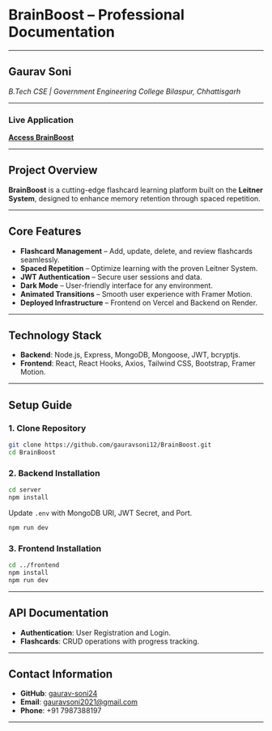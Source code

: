 # BrainBoost – Professional Documentation

---

## Gaurav Soni  
*B.Tech CSE | Government Engineering College Bilaspur, Chhattisgarh*

---

### Live Application  
[**Access BrainBoost**]()  

---

## Project Overview  
**BrainBoost** is a cutting-edge flashcard learning platform built on the **Leitner System**, designed to enhance memory retention through spaced repetition.

---

## Core Features  
- **Flashcard Management** – Add, update, delete, and review flashcards seamlessly.
- **Spaced Repetition** – Optimize learning with the proven Leitner System.
- **JWT Authentication** – Secure user sessions and data.
- **Dark Mode** – User-friendly interface for any environment.
- **Animated Transitions** – Smooth user experience with Framer Motion.
- **Deployed Infrastructure** – Frontend on Vercel and Backend on Render.

---

## Technology Stack  
- **Backend**: Node.js, Express, MongoDB, Mongoose, JWT, bcryptjs.
- **Frontend**: React, React Hooks, Axios, Tailwind CSS, Bootstrap, Framer Motion.

---

## Setup Guide  
### 1. Clone Repository
```sh
git clone https://github.com/gauravsoni12/BrainBoost.git
cd BrainBoost
```
### 2. Backend Installation
```sh
cd server
npm install
```
Update `.env` with MongoDB URI, JWT Secret, and Port.
```sh
npm run dev
```
### 3. Frontend Installation
```sh
cd ../frontend
npm install
npm run dev
```
---

## API Documentation  
- **Authentication**: User Registration and Login.
- **Flashcards**: CRUD operations with progress tracking.

---

## Contact Information  
- **GitHub**: [gaurav-soni24](https://github.com/Gaurav-Soni24)  
- **Email**: gauravsoni2021@gmail.com  
- **Phone**: +91 7987388197

---